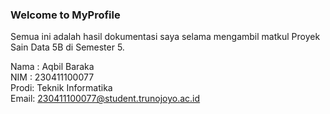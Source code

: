### Welcome to MyProfile  

Semua ini adalah hasil dokumentasi saya selama mengambil matkul Proyek Sain Data 5B di Semester 5.  

Nama : Aqbil Baraka  
NIM  : 230411100077  
Prodi: Teknik Informatika  
Email: 230411100077@student.trunojoyo.ac.id  